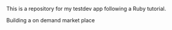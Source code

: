 This is a repository for my testdev app following a Ruby tutorial.

Building a on demand market place

  
